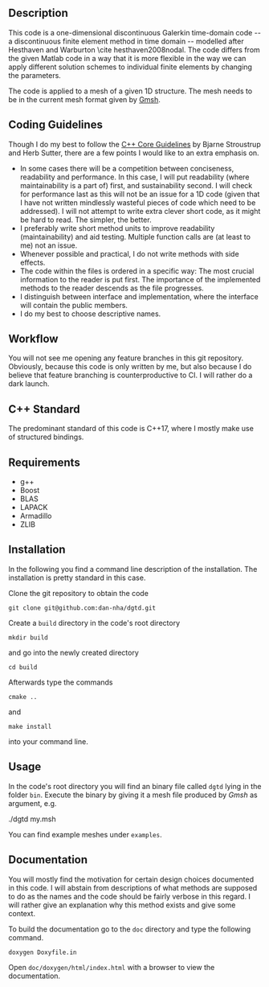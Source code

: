 ﻿## Description
This code is a one-dimensional discontinuous Galerkin time-domain code -- a discontinuous finite element method in time domain -- modelled after Hesthaven and Warburton \cite hesthaven2008nodal. The code differs from the given Matlab code in a way that it is more flexible in the way we can apply different solution schemes to individual finite elements by changing the parameters.

The code is applied to a mesh of a given 1D structure. The mesh needs to be in the current mesh format given by [Gmsh](https://gmsh.info/).


## Coding Guidelines
Though I do my best to follow the [C++ Core Guidelines](https://isocpp.github.io/CppCoreGuidelines/CppCoreGuidelines) by Bjarne Stroustrup and Herb Sutter, there are a few points I would like to an extra emphasis on.
* In some cases there will be a competition between conciseness, readability and performance. In this case, I will put readability (where maintainability is a part of) first, and sustainability second. I will check for performance last as this will not be an issue for a 1D code (given that I have not written mindlessly wasteful pieces of code which need to be addressed). I will not attempt to write extra clever short code, as it might be hard to read. The simpler, the better.
* I preferably write short method units to improve readability (maintainability) and aid testing. Multiple function calls are (at least to me) not an issue.
* Whenever possible and practical, I do not write methods with side effects.
* The code within the files is ordered in a specific way: The most crucial information to the reader is put first. The importance of the implemented methods to the reader descends as the file progresses.
* I distinguish between interface and implementation, where the interface will contain the public members.
* I do my best to choose descriptive names.


## Workflow
You will not see me opening any feature branches in this git repository. Obviously, because this code is only written by me, but also because I do believe that feature branching is counterproductive to CI. I will rather do a dark launch.


## C++ Standard
The predominant standard of this code is C++17, where I mostly make use of
structured bindings.


## Requirements
* g++
* Boost
* BLAS
* LAPACK
* Armadillo
* ZLIB

## Installation
In the following you find a command line description of the installation. The installation is pretty standard in this case.

Clone the git repository to obtain the code

    git clone git@github.com:dan-nha/dgtd.git

Create a `build` directory in the code's root directory

    mkdir build

and go into the newly created directory

    cd build

Afterwards type the commands

    cmake ..
and

    make install

into your command line.


## Usage
In the code's root directory you will find an binary file called `dgtd` lying in the folder `bin`. Execute the binary by giving it a mesh file produced by *Gmsh* as argument, e.g.

  ./dgtd my.msh

You can find example meshes under `examples`.


## Documentation
You will mostly find the motivation for certain design choices documented in this code. I will abstain from descriptions of what methods are supposed to do as the names and the code should be fairly verbose in this regard. I will rather give an explanation why this method exists and give some context.

To build the documentation go to the `doc` directory and type the following command.

    doxygen Doxyfile.in

Open `doc/doxygen/html/index.html` with a browser to view the documentation.

